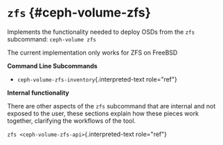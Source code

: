 # `zfs` {#ceph-volume-zfs}

Implements the functionality needed to deploy OSDs from the `zfs`
subcommand: `ceph-volume zfs`

The current implementation only works for ZFS on FreeBSD

**Command Line Subcommands**

-   `ceph-volume-zfs-inventory`{.interpreted-text role="ref"}

**Internal functionality**

There are other aspects of the `zfs` subcommand that are internal and
not exposed to the user, these sections explain how these pieces work
together, clarifying the workflows of the tool.

`zfs <ceph-volume-zfs-api>`{.interpreted-text role="ref"}
